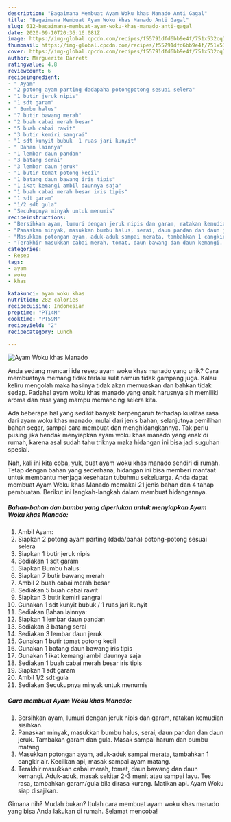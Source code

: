 ```yaml
---
description: "Bagaimana Membuat Ayam Woku khas Manado Anti Gagal"
title: "Bagaimana Membuat Ayam Woku khas Manado Anti Gagal"
slug: 612-bagaimana-membuat-ayam-woku-khas-manado-anti-gagal
date: 2020-09-10T20:36:16.081Z
image: https://img-global.cpcdn.com/recipes/f55791dfd6bb9e4f/751x532cq70/ayam-woku-khas-manado-foto-resep-utama.jpg
thumbnail: https://img-global.cpcdn.com/recipes/f55791dfd6bb9e4f/751x532cq70/ayam-woku-khas-manado-foto-resep-utama.jpg
cover: https://img-global.cpcdn.com/recipes/f55791dfd6bb9e4f/751x532cq70/ayam-woku-khas-manado-foto-resep-utama.jpg
author: Marguerite Barrett
ratingvalue: 4.8
reviewcount: 6
recipeingredient:
- " Ayam"
- "2 potong ayam parting dadapaha potongpotong sesuai selera"
- "1 butir jeruk nipis"
- "1 sdt garam"
- " Bumbu halus"
- "7 butir bawang merah"
- "2 buah cabai merah besar"
- "5 buah cabai rawit"
- "3 butir kemiri sangrai"
- "1 sdt kunyit bubuk  1 ruas jari kunyit"
- " Bahan lainnya"
- "1 lembar daun pandan"
- "3 batang serai"
- "3 lembar daun jeruk"
- "1 butir tomat potong kecil"
- "1 batang daun bawang iris tipis"
- "1 ikat kemangi ambil daunnya saja"
- "1 buah cabai merah besar iris tipis"
- "1 sdt garam"
- "1/2 sdt gula"
- "Secukupnya minyak untuk menumis"
recipeinstructions:
- "Bersihkan ayam, lumuri dengan jeruk nipis dan garam, ratakan kemudian sisihkan."
- "Panaskan minyak, masukkan bumbu halus, serai, daun pandan dan daun jeruk. Tambakan garam dan gula. Masak sampai harum dan bumbu matang"
- "Masukkan potongan ayam, aduk-aduk sampai merata, tambahkan 1 cangkir air. Kecilkan api, masak sampai ayam matang."
- "Terakhir masukkan cabai merah, tomat, daun bawang dan daun kemangi. Aduk-aduk, masak sekitar 2-3 menit atau sampai layu. Tes rasa, tambahkan garam/gula bila dirasa kurang. Matikan api. Ayam Woku siap disajikan."
categories:
- Resep
tags:
- ayam
- woku
- khas

katakunci: ayam woku khas 
nutrition: 282 calories
recipecuisine: Indonesian
preptime: "PT14M"
cooktime: "PT59M"
recipeyield: "2"
recipecategory: Lunch

---
```



![Ayam Woku khas Manado](https://img-global.cpcdn.com/recipes/f55791dfd6bb9e4f/751x532cq70/ayam-woku-khas-manado-foto-resep-utama.jpg)

Anda sedang mencari ide resep ayam woku khas manado yang unik? Cara membuatnya memang tidak terlalu sulit namun tidak gampang juga. Kalau keliru mengolah maka hasilnya tidak akan memuaskan dan bahkan tidak sedap. Padahal ayam woku khas manado yang enak harusnya sih memiliki aroma dan rasa yang mampu memancing selera kita.

Ada beberapa hal yang sedikit banyak berpengaruh terhadap kualitas rasa dari ayam woku khas manado, mulai dari jenis bahan, selanjutnya pemilihan bahan segar, sampai cara membuat dan menghidangkannya. Tak perlu pusing jika hendak menyiapkan ayam woku khas manado yang enak di rumah, karena asal sudah tahu triknya maka hidangan ini bisa jadi suguhan spesial.




Nah, kali ini kita coba, yuk, buat ayam woku khas manado sendiri di rumah. Tetap dengan bahan yang sederhana, hidangan ini bisa memberi manfaat untuk membantu menjaga kesehatan tubuhmu sekeluarga. Anda dapat membuat Ayam Woku khas Manado memakai 21 jenis bahan dan 4 tahap pembuatan. Berikut ini langkah-langkah dalam membuat hidangannya.

<!--inarticleads1-->

##### Bahan-bahan dan bumbu yang diperlukan untuk menyiapkan Ayam Woku khas Manado:

1. Ambil  Ayam:
1. Siapkan 2 potong ayam parting (dada/paha) potong-potong sesuai selera
1. Siapkan 1 butir jeruk nipis
1. Sediakan 1 sdt garam
1. Siapkan  Bumbu halus:
1. Siapkan 7 butir bawang merah
1. Ambil 2 buah cabai merah besar
1. Sediakan 5 buah cabai rawit
1. Siapkan 3 butir kemiri sangrai
1. Gunakan 1 sdt kunyit bubuk / 1 ruas jari kunyit
1. Sediakan  Bahan lainnya:
1. Siapkan 1 lembar daun pandan
1. Sediakan 3 batang serai
1. Sediakan 3 lembar daun jeruk
1. Gunakan 1 butir tomat potong kecil
1. Gunakan 1 batang daun bawang iris tipis
1. Gunakan 1 ikat kemangi ambil daunnya saja
1. Sediakan 1 buah cabai merah besar iris tipis
1. Siapkan 1 sdt garam
1. Ambil 1/2 sdt gula
1. Sediakan Secukupnya minyak untuk menumis




<!--inarticleads2-->

##### Cara membuat Ayam Woku khas Manado:

1. Bersihkan ayam, lumuri dengan jeruk nipis dan garam, ratakan kemudian sisihkan.
1. Panaskan minyak, masukkan bumbu halus, serai, daun pandan dan daun jeruk. Tambakan garam dan gula. Masak sampai harum dan bumbu matang
1. Masukkan potongan ayam, aduk-aduk sampai merata, tambahkan 1 cangkir air. Kecilkan api, masak sampai ayam matang.
1. Terakhir masukkan cabai merah, tomat, daun bawang dan daun kemangi. Aduk-aduk, masak sekitar 2-3 menit atau sampai layu. Tes rasa, tambahkan garam/gula bila dirasa kurang. Matikan api. Ayam Woku siap disajikan.




Gimana nih? Mudah bukan? Itulah cara membuat ayam woku khas manado yang bisa Anda lakukan di rumah. Selamat mencoba!
